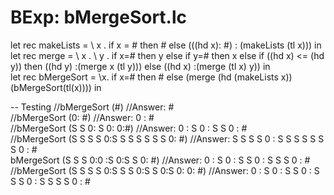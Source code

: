 # BExp: bMergeSort.lc

let rec makeLists = \ x . if x = # then # else (((hd x): #) : (makeLists (tl x))) in <br>
let rec merge = \ x . \ y . if x=# then y else if y=# then x else if ((hd x) <= (hd y)) then ((hd y) :(merge x (tl y))) else ((hd x) :(merge (tl x) y)) in <br>
let rec bMergeSort = \x. if x=# then # else (merge (hd (makeLists x)) (bMergeSort(tl(x)))) in <br>

-- Testing 
//bMergeSort (#) //Answer: # <br>
//bMergeSort (0: #) //Answer: 0 : #  <br>
//bMergeSort (S S 0: S 0: 0:#) //Answer: 0 : S 0 : S S 0 : #  <br>
//bMergeSort (S S S S 0:S S S S S S S 0: #) //Answer: S S S S 0 : S S S S S S S 0 : #  <br>
bMergeSort (S S S 0:0 :S 0:S S 0: #) //Answer: 0 : S 0 : S S 0 : S S S 0 : #  <br>
//bMergeSort (S S S S 0:S S S 0:S S 0:S 0: 0: #) //Answer: 0 : S 0 : S S 0 : S S S 0 : S S S S 0 : #  <br>
